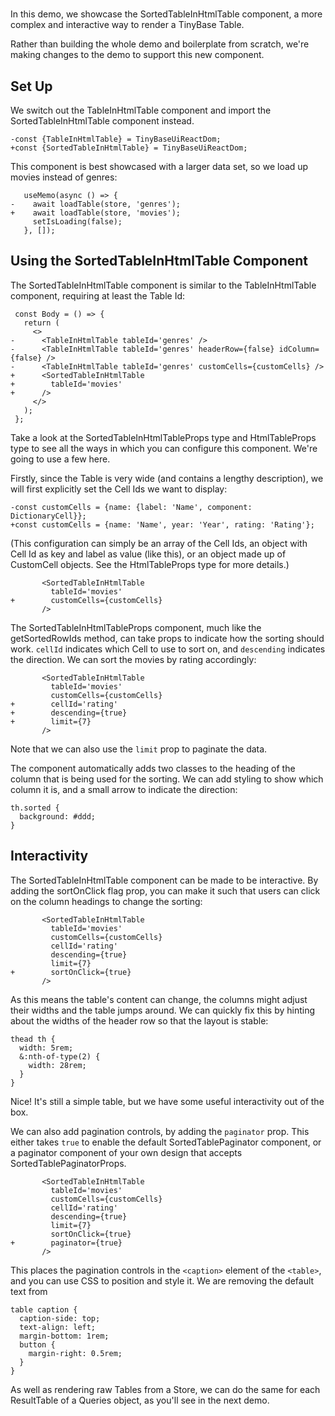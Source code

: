 # <SortedTableInHtmlTable />

In this demo, we showcase the SortedTableInHtmlTable component, a more complex
and interactive way to render a TinyBase Table.

Rather than building the whole demo and boilerplate from scratch, we're making
changes to the <TableInHtmlTable /> demo to support this new component.

[base]: # '<TableInHtmlTable />'

## Set Up

We switch out the TableInHtmlTable component and import the
SortedTableInHtmlTable component instead.

```diff-js
-const {TableInHtmlTable} = TinyBaseUiReactDom;
+const {SortedTableInHtmlTable} = TinyBaseUiReactDom;
```

This component is best showcased with a larger data set, so we load up movies
instead of genres:

```diff-jsx
   useMemo(async () => {
-    await loadTable(store, 'genres');
+    await loadTable(store, 'movies');
     setIsLoading(false);
   }, []);
```

## Using the SortedTableInHtmlTable Component

The SortedTableInHtmlTable component is similar to the TableInHtmlTable
component, requiring at least the Table Id:

```diff-jsx
 const Body = () => {
   return (
     <>
-      <TableInHtmlTable tableId='genres' />
-      <TableInHtmlTable tableId='genres' headerRow={false} idColumn={false} />
-      <TableInHtmlTable tableId='genres' customCells={customCells} />
+      <SortedTableInHtmlTable
+        tableId='movies'
+      />
     </>
   );
 };
```

Take a look at the SortedTableInHtmlTableProps type and HtmlTableProps type to
see all the ways in which you can configure this component. We're going to use a
few here.

Firstly, since the Table is very wide (and contains a lengthy description), we
will first explicitly set the Cell Ids we want to display:

```diff-js
-const customCells = {name: {label: 'Name', component: DictionaryCell}};
+const customCells = {name: 'Name', year: 'Year', rating: 'Rating'};
```

(This configuration can simply be an array of the Cell Ids, an object with Cell
Id as key and label as value (like this), or an object made up of CustomCell
objects. See the HtmlTableProps type for more details.)

```diff-jsx
       <SortedTableInHtmlTable
         tableId='movies'
+        customCells={customCells}
       />
```

The SortedTableInHtmlTableProps component, much like the getSortedRowIds method,
can take props to indicate how the sorting should work. `cellId` indicates which
Cell to use to sort on, and `descending` indicates the direction. We can sort
the movies by rating accordingly:

```diff-jsx
       <SortedTableInHtmlTable
         tableId='movies'
         customCells={customCells}
+        cellId='rating'
+        descending={true}
+        limit={7}
       />
```

Note that we can also use the `limit` prop to paginate the data.

The component automatically adds two classes to the heading of the column that
is being used for the sorting. We can add styling to show which column it is,
and a small arrow to indicate the direction:

```less
th.sorted {
  background: #ddd;
}
```

## Interactivity

The SortedTableInHtmlTable component can be made to be interactive. By adding
the sortOnClick flag prop, you can make it such that users can click on the
column headings to change the sorting:

```diff-jsx
       <SortedTableInHtmlTable
         tableId='movies'
         customCells={customCells}
         cellId='rating'
         descending={true}
         limit={7}
+        sortOnClick={true}
       />
```

As this means the table's content can change, the columns might adjust their
widths and the table jumps around. We can quickly fix this by hinting about the
widths of the header row so that the layout is stable:

```less
thead th {
  width: 5rem;
  &:nth-of-type(2) {
    width: 28rem;
  }
}
```

Nice! It's still a simple table, but we have some useful interactivity out of
the box.

We can also add pagination controls, by adding the `paginator` prop. This either
takes `true` to enable the default SortedTablePaginator component, or a
paginator component of your own design that accepts SortedTablePaginatorProps.

```diff-jsx
       <SortedTableInHtmlTable
         tableId='movies'
         customCells={customCells}
         cellId='rating'
         descending={true}
         limit={7}
         sortOnClick={true}
+        paginator={true}
       />
```

This places the pagination controls in the `<caption>` element of the `<table>`,
and you can use CSS to position and style it. We are removing the default text
from

```less
table caption {
  caption-side: top;
  text-align: left;
  margin-bottom: 1rem;
  button {
    margin-right: 0.5rem;
  }
}
```

As well as rendering raw Tables from a Store, we can do the same for each
ResultTable of a Queries object, as you'll see in the next
<ResultTableInHtmlTable /> demo.
